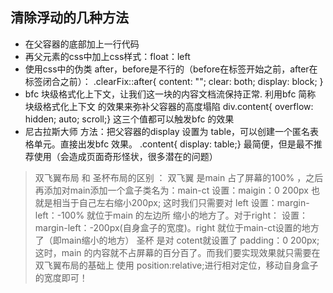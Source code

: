 ## 清除浮动的几种方法
   - 在父容器的底部加上一行代码
      <div style="clear: left"></div>
   - 再父元素的css中加上css样式：float：left
   -  使用css中的伪类 after，before是不行的（before在标签开始之前，after在标签闭合之前）：              .clearFix::after{
      content: "";
      clear: both;
      display: block;
      } 
   - bfc 块级格式化上下文，让我们这一块的内容文档流保持正常.
     利用bfc 简称 块级格式化上下文 的效果来弥补父容器的高度塌陷
     div.content{ overflow: hidden; auto; scroll;} 这三个值都可以触发bfc 的效果
   - 尼古拉斯大师 方法：把父容器的display 设置为 table，可以创建一个匿名表格单元。直接出发bfc 效果。
     .content{ display: table;}
     最简便，但是最不推荐使用（会造成页面奇形怪状，很多潜在的问题）


> 双飞翼布局 和 圣杯布局的区别 ：
  双飞翼 是main 占了屏幕的100% ，之后再添加对main添加一个盒子类名为：main-ct 设置：maigin：0 200px
也就是相当于自己左右缩小200px; 这时我们只需要对 left 设置：margin-left：-100% 就位于main 的左边所
缩小的地方了。对于right： 设置：margin-left：-200px(自身盒子的宽度)。right 就位于main-ct设置的地方了（即main缩小的地方）
   圣杯  是对 cotent就设置了 padding：0 200px; 这时，main 的内容就不占屏幕的百分百了。而我们要实现效果就只需要在双飞翼布局的基础上 使用 position:relative;进行相对定位，移动自身盒子的宽度即可！